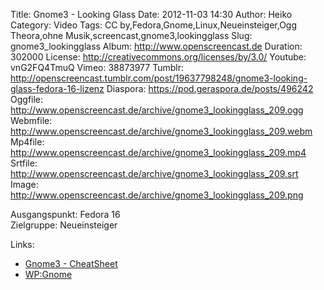 Title: Gnome3 - Looking Glass
Date: 2012-11-03 14:30
Author: Heiko
Category: Video
Tags: CC by,Fedora,Gnome,Linux,Neueinsteiger,Ogg Theora,ohne Musik,screencast,gnome3,lookingglass
Slug: gnome3_lookingglass
Album: http://www.openscreencast.de
Duration: 302000
License: http://creativecommons.org/licenses/by/3.0/
Youtube: vnG2FQ4TmuQ
Vimeo: 38873977
Tumblr: http://openscreencast.tumblr.com/post/19637798248/gnome3-looking-glass-fedora-16-lizenz
Diaspora: https://pod.geraspora.de/posts/496242
Oggfile: http://www.openscreencast.de/archive/gnome3_lookingglass_209.ogg
Webmfile: http://www.openscreencast.de/archive/gnome3_lookingglass_209.webm
Mp4file: http://www.openscreencast.de/archive/gnome3_lookingglass_209.mp4
Srtfile: http://www.openscreencast.de/archive/gnome3_lookingglass_209.srt
Image: http://www.openscreencast.de/archive/gnome3_lookingglass_209.png

Ausgangspunkt: Fedora 16  
Zielgruppe: Neueinsteiger  

Links:

  * [Gnome3 - CheatSheet](http://live.gnome.org/GnomeShell/CheatSheet "Link zu gnome.org" )
  * [WP:Gnome](http://de.wikipedia.org/wiki/Gnome "Link zu Wikipedia Gnome" )

